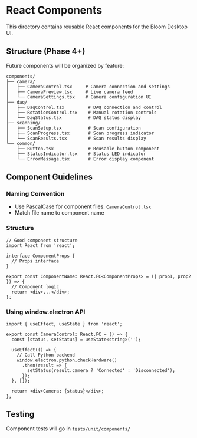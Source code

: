 # React Components

This directory contains reusable React components for the Bloom Desktop UI.

## Structure (Phase 4+)

Future components will be organized by feature:

```
components/
├── camera/
│   ├── CameraControl.tsx     # Camera connection and settings
│   ├── CameraPreview.tsx     # Live camera feed
│   └── CameraSettings.tsx    # Camera configuration UI
├── daq/
│   ├── DaqControl.tsx         # DAQ connection and control
│   ├── RotationControl.tsx    # Manual rotation controls
│   └── DaqStatus.tsx          # DAQ status display
├── scanning/
│   ├── ScanSetup.tsx          # Scan configuration
│   ├── ScanProgress.tsx       # Scan progress indicator
│   └── ScanResults.tsx        # Scan results display
└── common/
    ├── Button.tsx             # Reusable button component
    ├── StatusIndicator.tsx    # Status LED indicator
    └── ErrorMessage.tsx       # Error display component
```

## Component Guidelines

### Naming Convention
- Use PascalCase for component files: `CameraControl.tsx`
- Match file name to component name

### Structure
```tsx
// Good component structure
import React from 'react';

interface ComponentProps {
  // Props interface
}

export const ComponentName: React.FC<ComponentProps> = ({ prop1, prop2 }) => {
  // Component logic
  return <div>...</div>;
};
```

### Using window.electron API
```tsx
import { useEffect, useState } from 'react';

export const CameraControl: React.FC = () => {
  const [status, setStatus] = useState<string>('');

  useEffect(() => {
    // Call Python backend
    window.electron.python.checkHardware()
      .then(result => {
        setStatus(result.camera ? 'Connected' : 'Disconnected');
      });
  }, []);

  return <div>Camera: {status}</div>;
};
```

## Testing
Component tests will go in `tests/unit/components/`
